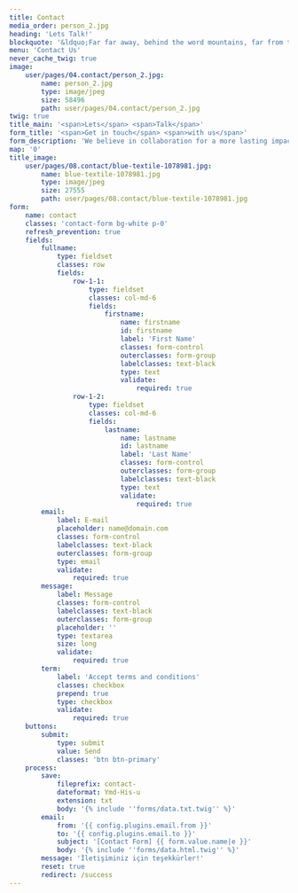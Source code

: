 ```yaml
---
title: Contact
media_order: person_2.jpg
heading: 'Lets Talk!'
blockquote: '&ldquo;Far far away, behind the word mountains, far from the countries Vokalia and Consonantia, there live the blind texts. Separated they live.A small river named Duden flows by their place and supplies it with the necessary regelialia.&rdquo;'
menu: 'Contact Us'
never_cache_twig: true
image:
    user/pages/04.contact/person_2.jpg:
        name: person_2.jpg
        type: image/jpeg
        size: 58496
        path: user/pages/04.contact/person_2.jpg
twig: true
title_main: '<span>Lets</span> <span>Talk</span>'
form_title: '<span>Get in touch</span> <span>with us</span>'
form_description: 'We believe in collaboration for a more lasting impact. Let’s talk on how we can collaborate to continue our environmental advocacy. Please drop us a message'
map: '0'
title_image:
    user/pages/08.contact/blue-textile-1078981.jpg:
        name: blue-textile-1078981.jpg
        type: image/jpeg
        size: 27555
        path: user/pages/08.contact/blue-textile-1078981.jpg
form:
    name: contact
    classes: 'contact-form bg-white p-0'
    refresh_prevention: true
    fields:
        fullname:
            type: fieldset
            classes: row
            fields:
                row-1-1:
                    type: fieldset
                    classes: col-md-6
                    fields:
                        firstname:
                            name: firstname
                            id: firstname
                            label: 'First Name'
                            classes: form-control
                            outerclasses: form-group
                            labelclasses: text-black
                            type: text
                            validate:
                                required: true
                row-1-2:
                    type: fieldset
                    classes: col-md-6
                    fields:
                        lastname:
                            name: lastname
                            id: lastname
                            label: 'Last Name'
                            classes: form-control
                            outerclasses: form-group
                            labelclasses: text-black
                            type: text
                            validate:
                                required: true
        email:
            label: E-mail
            placeholder: name@domain.com
            classes: form-control
            labelclasses: text-black
            outerclasses: form-group
            type: email
            validate:
                required: true
        message:
            label: Message
            classes: form-control
            labelclasses: text-black
            outerclasses: form-group
            placeholder: ''
            type: textarea
            size: long
            validate:
                required: true
        term:
            label: 'Accept terms and conditions'
            classes: checkbox
            prepend: true
            type: checkbox
            validate:
                required: true
    buttons:
        submit:
            type: submit
            value: Send
            classes: 'btn btn-primary'
    process:
        save:
            fileprefix: contact-
            dateformat: Ymd-His-u
            extension: txt
            body: '{% include ''forms/data.txt.twig'' %}'
        email:
            from: '{{ config.plugins.email.from }}'
            to: '{{ config.plugins.email.to }}'
            subject: '[Contact Form] {{ form.value.name|e }}'
            body: '{% include ''forms/data.html.twig'' %}'
        message: 'İletişiminiz için teşekkürler!'
        reset: true
        redirect: /success
---
```



